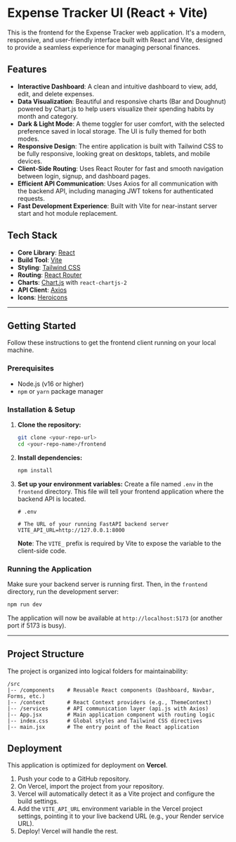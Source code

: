 # Expense Tracker UI (React + Vite)

This is the frontend for the Expense Tracker web application. It's a modern, responsive, and user-friendly interface built with React and Vite, designed to provide a seamless experience for managing personal finances.

## Features

- **Interactive Dashboard**: A clean and intuitive dashboard to view, add, edit, and delete expenses.
- **Data Visualization**: Beautiful and responsive charts (Bar and Doughnut) powered by Chart.js to help users visualize their spending habits by month and category.
- **Dark & Light Mode**: A theme toggler for user comfort, with the selected preference saved in local storage. The UI is fully themed for both modes.
- **Responsive Design**: The entire application is built with Tailwind CSS to be fully responsive, looking great on desktops, tablets, and mobile devices.
- **Client-Side Routing**: Uses React Router for fast and smooth navigation between login, signup, and dashboard pages.
- **Efficient API Communication**: Uses Axios for all communication with the backend API, including managing JWT tokens for authenticated requests.
- **Fast Development Experience**: Built with Vite for near-instant server start and hot module replacement.

## Tech Stack

- **Core Library**: [React](https://reactjs.org/)
- **Build Tool**: [Vite](https://vitejs.dev/)
- **Styling**: [Tailwind CSS](https://tailwindcss.com/)
- **Routing**: [React Router](https://reactrouter.com/)
- **Charts**: [Chart.js](https://www.chartjs.org/) with `react-chartjs-2`
- **API Client**: [Axios](https://axios-http.com/)
- **Icons**: [Heroicons](https://heroicons.com/)

---

## Getting Started

Follow these instructions to get the frontend client running on your local machine.

### Prerequisites

- Node.js (v16 or higher)
- `npm` or `yarn` package manager

### Installation & Setup

1.  **Clone the repository:**

    ```bash
    git clone <your-repo-url>
    cd <your-repo-name>/frontend
    ```

2.  **Install dependencies:**

    ```bash
    npm install
    ```

3.  **Set up your environment variables:**
    Create a file named `.env` in the `frontend` directory. This file will tell your frontend application where the backend API is located.

    ```dotenv
    # .env

    # The URL of your running FastAPI backend server
    VITE_API_URL=http://127.0.0.1:8000
    ```

    **Note**: The `VITE_` prefix is required by Vite to expose the variable to the client-side code.

### Running the Application

Make sure your backend server is running first. Then, in the `frontend` directory, run the development server:

```bash
npm run dev
```

The application will now be available at `http://localhost:5173` (or another port if 5173 is busy).

---

## Project Structure

The project is organized into logical folders for maintainability:

```
/src
|-- /components    # Reusable React components (Dashboard, Navbar, Forms, etc.)
|-- /context       # React Context providers (e.g., ThemeContext)
|-- /services      # API communication layer (api.js with Axios)
|-- App.jsx        # Main application component with routing logic
|-- index.css      # Global styles and Tailwind CSS directives
|-- main.jsx       # The entry point of the React application
```

## Deployment

This application is optimized for deployment on **Vercel**.

1.  Push your code to a GitHub repository.
2.  On Vercel, import the project from your repository.
3.  Vercel will automatically detect it as a Vite project and configure the build settings.
4.  Add the `VITE_API_URL` environment variable in the Vercel project settings, pointing it to your live backend URL (e.g., your Render service URL).
5.  Deploy! Vercel will handle the rest.
